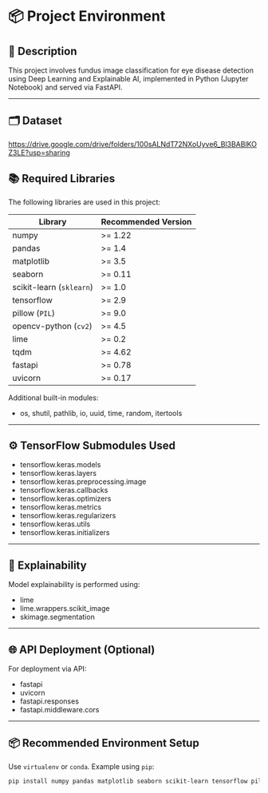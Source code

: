 
# 📦 Project Environment

## 📝 Description
This project involves fundus image classification for eye disease detection using Deep Learning and Explainable AI, implemented in Python (Jupyter Notebook) and served via FastAPI.

---

## 🗂️ Dataset

https://drive.google.com/drive/folders/100sALNdT72NXoUyve6_Bl3BABlKOZ3LE?usp=sharing

## 📚 Required Libraries

The following libraries are used in this project:

| Library                          | Recommended Version        |
|----------------------------------|-----------------------------|
| numpy                            | >= 1.22                     |
| pandas                           | >= 1.4                      |
| matplotlib                       | >= 3.5                      |
| seaborn                          | >= 0.11                     |
| scikit-learn (`sklearn`)         | >= 1.0                      |
| tensorflow                       | >= 2.9                      |
| pillow (`PIL`)                   | >= 9.0                      |
| opencv-python (`cv2`)           | >= 4.5                      |
| lime                             | >= 0.2                      |
| tqdm                             | >= 4.62                     |
| fastapi                          | >= 0.78                     |
| uvicorn                          | >= 0.17                     |

Additional built-in modules:
- os, shutil, pathlib, io, uuid, time, random, itertools

---

## ⚙️ TensorFlow Submodules Used

- tensorflow.keras.models
- tensorflow.keras.layers
- tensorflow.keras.preprocessing.image
- tensorflow.keras.callbacks
- tensorflow.keras.optimizers
- tensorflow.keras.metrics
- tensorflow.keras.regularizers
- tensorflow.keras.utils
- tensorflow.keras.initializers

---



## 🧪 Explainability

Model explainability is performed using:
- lime
- lime.wrappers.scikit_image
- skimage.segmentation

---

## 🌐 API Deployment (Optional)

For deployment via API:
- fastapi
- uvicorn
- fastapi.responses
- fastapi.middleware.cors

---

## 📦 Recommended Environment Setup

Use `virtualenv` or `conda`. Example using `pip`:

```bash
pip install numpy pandas matplotlib seaborn scikit-learn tensorflow pillow opencv-python lime tqdm fastapi uvicorn
```
